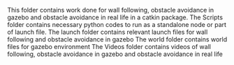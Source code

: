 This folder contains work done for wall following, obstacle avoidance in gazebo and obstacle avoidance in real life in a catkin package.
The Scripts folder contains necessary python codes to run as a standalone node or part of launch file. 
The launch folder contains relevant launch files for wall following and obstacle avoidance in gazebo
The world folder contains world files for gazebo environment
The Videos folder contains videos of wall following, obstacle avoidance in gazebo and obstacle avoidance in real life
